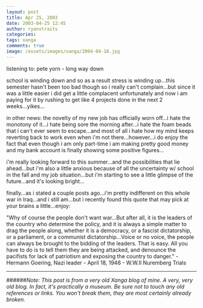 ```yaml
---
layout: post
title: Apr 25, 2003
date: 2003-04-25 12:45
author: ryanstraits
categories:
tags: xanga
comments: true
image: /assets/images/xanga/2004-04-16.jpg
---
```

listening to: pete yorn - long way down

<!-- break -->

school is winding down and so as a result stress is winding up...this semester hasn't been too bad though so i really can't complain...but since it was a little easier i did get a little complacent unfortunately and now i am paying for it by rushing to get like 4 projects done in the next 2 weeks...yikes...

in other news: the novelty of my new job has officially worn off...i hate the monotony of it...i hate being sore the morning after...i hate the foam beads that i can't ever seem to escape...and most of all i hate how my mind keeps reverting back to work even when i'm not there...however...i do enjoy the fact that even though i am only part-time i am making pretty good money and my bank account is finally showing some positive figures...

i'm really looking forward to this summer...and the possibilities that lie ahead...but i'm also a little anxious because of all the uncertainty w/ school in the fall and my job situation...but i'm starting to see a little glimpse of the future...and it's looking bright...

finally...as i stated a couple posts ago...i'm pretty indifferent on this whole war in Iraq...and i still am...but i recently found this quote that may pick at your brains a little...enjoy:

"Why of course the people don't want war...But after all, it is the leaders of the country who determine the policy, and it is always a simple matter to drag the people along, whether it is a democracy, or a fascist dictatorship, or a parliament, or a communist dictatorship...Voice or no voice, the people can always be brought to the bidding of the leaders. That is easy. All you have to do is to tell them they are being attacked, and denounce the pacifists for lack of patriotism and exposing the country to danger." -Hermann Goering, Nazi leader - April 18, 1946 - W.W.II Nuremberg Trials

---

######*Note: This post is from a very old Xanga blog of mine. A very, very old blog. In fact, it's practically a museum. Be sure not to touch any old references or links. You won't break them, they are most certainly already broken.*